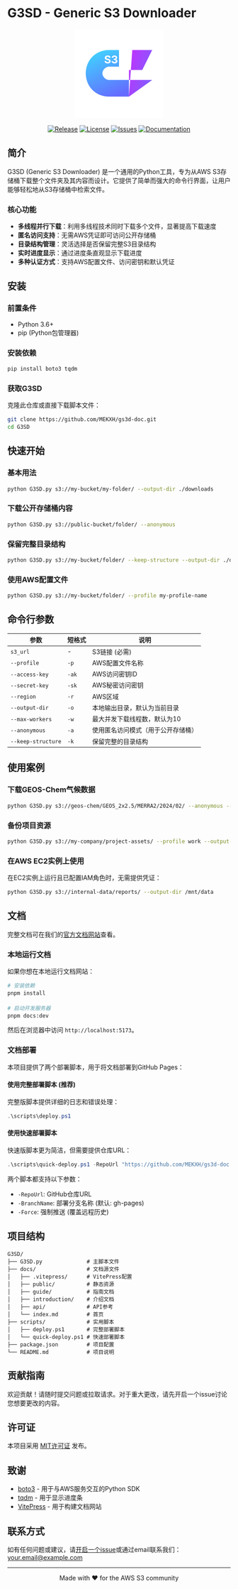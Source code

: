 # G3SD - Generic S3 Downloader

<p align="center">
  <img src="./docs/public/logo.svg" alt="G3SD Logo" width="200"/>
</p>

<p align="center">
  <a href="https://github.com/MEKXH/gs3d-doc/releases"><img src="https://img.shields.io/github/v/release/MEKXH/gs3d-doc" alt="Release"></a>
  <a href="https://github.com/MEKXH/gs3d-doc/blob/main/LICENSE"><img src="https://img.shields.io/github/license/MEKXH/gs3d-doc" alt="License"></a>
  <a href="https://github.com/MEKXH/gs3d-doc/issues"><img src="https://img.shields.io/github/issues/MEKXH/gs3d-doc" alt="Issues"></a>
  <a href="https://MEKXH.github.io/G3SD/"><img src="https://img.shields.io/badge/docs-online-blue" alt="Documentation"></a>
</p>

## 简介

G3SD (Generic S3 Downloader) 是一个通用的Python工具，专为从AWS S3存储桶下载整个文件夹及其内容而设计。它提供了简单而强大的命令行界面，让用户能够轻松地从S3存储桶中检索文件。

### 核心功能

- **多线程并行下载**：利用多线程技术同时下载多个文件，显著提高下载速度
- **匿名访问支持**：无需AWS凭证即可访问公开存储桶
- **目录结构管理**：灵活选择是否保留完整S3目录结构
- **实时进度显示**：通过进度条直观显示下载进度
- **多种认证方式**：支持AWS配置文件、访问密钥和默认凭证

## 安装

### 前置条件

- Python 3.6+
- pip (Python包管理器)

### 安装依赖

```bash
pip install boto3 tqdm
```

### 获取G3SD

克隆此仓库或直接下载脚本文件：

```bash
git clone https://github.com/MEKXH/gs3d-doc.git
cd G3SD
```

## 快速开始

### 基本用法

```bash
python G3SD.py s3://my-bucket/my-folder/ --output-dir ./downloads
```

### 下载公开存储桶内容

```bash
python G3SD.py s3://public-bucket/folder/ --anonymous
```

### 保留完整目录结构

```bash
python G3SD.py s3://my-bucket/folder/ --keep-structure --output-dir ./downloads
```

### 使用AWS配置文件

```bash
python G3SD.py s3://my-bucket/folder/ --profile my-profile-name
```

## 命令行参数

| 参数 | 短格式 | 说明 |
|------|-------|------|
| `s3_url` | - | S3链接 (必需) |
| `--profile` | `-p` | AWS配置文件名称 |
| `--access-key` | `-ak` | AWS访问密钥ID |
| `--secret-key` | `-sk` | AWS秘密访问密钥 |
| `--region` | `-r` | AWS区域 |
| `--output-dir` | `-o` | 本地输出目录，默认为当前目录 |
| `--max-workers` | `-w` | 最大并发下载线程数，默认为10 |
| `--anonymous` | `-a` | 使用匿名访问模式（用于公开存储桶） |
| `--keep-structure` | `-k` | 保留完整的目录结构 |

## 使用案例

### 下载GEOS-Chem气候数据

```bash
python G3SD.py s3://geos-chem/GEOS_2x2.5/MERRA2/2024/02/ --anonymous --region us-east-1 --output-dir ./climate-data
```

### 备份项目资源

```bash
python G3SD.py s3://my-company/project-assets/ --profile work --output-dir ./backup --keep-structure
```

### 在AWS EC2实例上使用

在EC2实例上运行且已配置IAM角色时，无需提供凭证：

```bash
python G3SD.py s3://internal-data/reports/ --output-dir /mnt/data
```

## 文档

完整文档可在我们的[官方文档网站](https://yourusername.github.io/G3SD/)查看。

### 本地运行文档

如果你想在本地运行文档网站：

```bash
# 安装依赖
pnpm install

# 启动开发服务器
pnpm docs:dev
```

然后在浏览器中访问 `http://localhost:5173`。

### 文档部署

本项目提供了两个部署脚本，用于将文档部署到GitHub Pages：

#### 使用完整部署脚本 (推荐)

完整版脚本提供详细的日志和错误处理：

```powershell
.\scripts\deploy.ps1
```

#### 使用快速部署脚本

快速版脚本更为简洁，但需要提供仓库URL：

```powershell
.\scripts\quick-deploy.ps1 -RepoUrl "https://github.com/MEKXH/gs3d-doc.git"
```

两个脚本都支持以下参数：
- `-RepoUrl`: GitHub仓库URL
- `-BranchName`: 部署分支名称 (默认: gh-pages)
- `-Force`: 强制推送 (覆盖远程历史)

## 项目结构

```
G3SD/
├── G3SD.py              # 主脚本文件
├── docs/                # 文档源文件
│   ├── .vitepress/      # VitePress配置
│   ├── public/          # 静态资源
│   ├── guide/           # 指南文档
│   ├── introduction/    # 介绍文档
│   ├── api/             # API参考
│   └── index.md         # 首页
├── scripts/             # 实用脚本
│   ├── deploy.ps1       # 完整部署脚本
│   └── quick-deploy.ps1 # 快速部署脚本
├── package.json         # 项目配置
└── README.md            # 项目说明
```

## 贡献指南

欢迎贡献！请随时提交问题或拉取请求。对于重大更改，请先开启一个issue讨论您想要更改的内容。

## 许可证

本项目采用 [MIT许可证](LICENSE) 发布。

## 致谢

- [boto3](https://github.com/boto/boto3) - 用于与AWS服务交互的Python SDK
- [tqdm](https://github.com/tqdm/tqdm) - 用于显示进度条
- [VitePress](https://vitepress.dev/) - 用于构建文档网站

## 联系方式

如有任何问题或建议，请[开启一个issue](https://github.com/MEKXH/gs3d-doc/issues)或通过email联系我们：your.email@example.com

---

<p align="center">Made with ❤️ for the AWS S3 community</p>